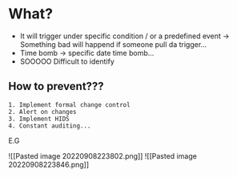 # What?
* It will trigger under specific condition / or a predefined event -> Something bad will happend if someone pull da trigger...
* Time bomb -> specific date time bomb...
* SOOOOO Difficult to identify

## How to prevent???
	1. Implement formal change control
	2. Alert on changes
	3. Implement HIDS
	4. Constant auditing...

E.G

![[Pasted image 20220908223802.png]]
![[Pasted image 20220908223846.png]]
